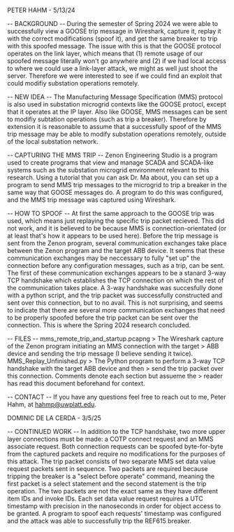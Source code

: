 PETER HAHM - 5/13/24

-- BACKGROUND --
During the semester of Spring 2024 we were able to successfully view a GOOSE trip message in Wireshark,
capture it, replay it with the correct modifications (spoof it), and get the same breaker to trip with
this spoofed message. The issue with this is that the GOOSE protocol operates on the link layer, which
means that (1) remote usage of our spoofed message literally won't go anywhere and (2) if we had local
access to where we could use a link-layer attack, we might as well just shoot the server. Therefore we
were interested to see if we could find an exploit that could modifiy substation operations remotely.

-- NEW IDEA --
The Manufacturing Message Specification (MMS) protocol is also used in substation microgrid contexts
like the GOOSE protocl, except that it operates at the IP layer. Also like GOOSE, MMS messages can be
sent to modifiy subtation operations (such as trip a breaker). Therefore by extension it is reasonable
to assume that a successfully spoof of the MMS trip message may be able to modify substation operations
remotely, outside of the local substation network.

-- CAPTURING THE MMS TRIP --
Zenon Engineering Studio is a program used to create programs that view and manage SCADA and SCADA-like
systems such as the substation microgrid environment relevant to this research. Using a tutorial that
you can ask Dr. Ma about, you can set up a program to send MMS trip messages to the microgrid to trip
a breaker in the same way that GOOSE messages do. A program to do this was configured, and the MMS trip
message was captured using Wireshark.

-- HOW TO SPOOF --
At first the same approach to the GOOSE trip was used, which means just replaying the specific trip
packet recieved. This did not work, and it is believed to be because MMS is connection-orientated (or
at least that's how it appears to be used here). Before the trip message is sent from the Zenon
program, several communication exchanges take place between the Zenon program and the target ABB
device. It seems that these communication exchanges may be neccessary to fully "set up" the connection
before any configuration messages, such as a trip, can be sent. The first of these communication
exchanges appears to be a stanard 3-way TCP handshake which establishes the TCP connection on which
the rest of the communication takes place. A 3-way handshake was succesfully done with a python script,
and the trip packet was successfully constructed and sent over this connection, but to no avail. This
is not surprising, and seems to indicate that there are several more communication exchanges that need
to be properly spoofed before the trip packet can be sent over the connection. This is where the
Spring 2024 research concluded.

-- FILES --
mms_remote_trip_and_startup.pcapng
	> The Wireshark capture of the Zenon program initiating an MMS connection with the target
	> ABB device and sending the trip message (I believe sending it twice).
MMS_Replay_Unfinished.py
	> The Python program to perform a 3-way TCP handshake with the target ABB device and then
	> send the trip packet over this connection. Comments denote each section but assueme the
	> reader has read this document beforehand for context.

-- CONTACT --
If you have any questions feel free to reach out to me, Peter Hahm, at hahmp@uwplatt.edu.

DOMINIC DE LA CERDA - 3/5/25

-- CONTINUED WORK --
In addition to the TCP handshake, two more upper layer connections must be made: a COTP connect request
and an MMS associate request. Both connection requests can be spoofed byte-for-byte from the captured 
packets and require no modifications for the purposes of this attack. The trip packet consists of two 
separate MMS set data value request packets sent in sequence. Two packets are required because tripping
the breaker is a "select before operate" command, meaning the first packet is a select statement and
the second statement is the trip operation. The two packets are not the exact same as they have different
item IDs and invoke IDs. Each set data value request requires a UTC timestamp with precision in the 
nanoseconds in order for object access to be granted. A program to spoof each requests' timestamp was 
configured and the attack was able to successfully trip the REF615 breaker.
